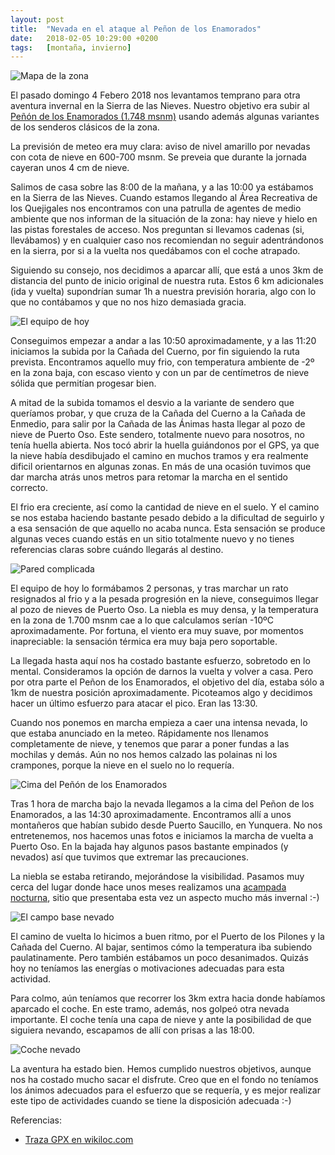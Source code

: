 ```yaml
---
layout: post
title:  "Nevada en el ataque al Peñon de los Enamorados"
date:   2018-02-05 10:29:00 +0200
tags:	[montaña, invierno]
---
```


![Mapa de la zona][mapa]

El pasado domingo 4 Febero 2018 nos levantamos temprano para otra aventura
invernal en la Sierra de las Nieves. Nuestro objetivo era subir al
[Peñón de los Enamorados (1.748 msnm)][wiki_enamorados] usando además
algunas variantes de los senderos clásicos de la zona.

La previsión de meteo era muy clara: aviso de nivel amarillo por nevadas
con cota de nieve en 600-700 msnm. Se preveia que durante la jornada
cayeran unos 4 cm de nieve.

<!--more-->

Salimos de casa sobre las 8:00 de la mañana, y a las 10:00 ya estábamos en la
Sierra de las Nieves. Cuando estamos llegando al Área Recreativa de los
Quejigales nos encontramos con una patrulla de agentes de medio ambiente que
nos informan de la situación de la zona: hay nieve y hielo en las pistas
forestales de acceso. Nos preguntan si llevamos cadenas (si, llevábamos) y
en cualquier caso nos recomiendan no seguir adentrándonos en la sierra, por si
a la vuelta nos quedábamos con el coche atrapado.

Siguiendo su consejo, nos decidimos a aparcar allí, que está a unos 3km de
distancia del punto de inicio original de nuestra ruta.
Estos 6 km adicionales (ida y vuelta) supondrían sumar 1h a nuestra previsión
horaria, algo con lo que no contábamos y que no nos hizo demasiada gracia.

![El equipo de hoy][team]

Conseguimos empezar a andar a las 10:50 aproximadamente, y a las 11:20
iniciamos la subida por la Cañada del Cuerno, por fin siguiendo la ruta
prevista. Encontramos aquello muy frio, con temperatura ambiente de -2º en la
zona baja, con escaso viento y con un par de centímetros de nieve sólida que
permitían progesar bien.

A mitad de la subida tomamos el desvio a la variante de sendero que queríamos
probar, y que cruza de la Cañada del Cuerno a la Cañada de Enmedio, para salir
por la Cañada de las Ánimas hasta llegar al pozo de nieve de Puerto Oso.
Este sendero, totalmente nuevo para nosotros, no tenía huella abierta. Nos
tocó abrir la huella guiándonos por el GPS, ya que la nieve había desdibujado
el camino en muchos tramos y era realmente dificil orientarnos en algunas
zonas. En más de una ocasión tuvimos que dar marcha atrás unos metros para
retomar la marcha en el sentido correcto.

El frio era creciente, así como la cantidad de nieve en el suelo. Y el camino
se nos estaba haciendo bastante pesado debido a la dificultad de seguirlo y a
esa sensación de que aquello no acaba nunca. Esta sensación se produce algunas
veces cuando estás en un sitio totalmente nuevo y no tienes referencias claras
sobre cuándo llegarás al destino.

![Pared complicada][pared]

El equipo de hoy lo formábamos 2 personas, y tras marchar un rato resignados
al frio y a la pesada progresión en la nieve, conseguimos llegar al pozo de 
nieves de Puerto Oso. La niebla es muy densa, y la temperatura en la zona de
1.700 msnm cae a lo que calculamos serían -10ºC aproximadamente.
Por fortuna, el viento era muy suave, por momentos inapreciable: la sensación
térmica era muy baja pero soportable.

La llegada hasta aquí nos ha costado bastante esfuerzo, sobretodo en lo mental.
Consideramos la opción de darnos la vuelta y volver a casa. Pero por otra parte
el Peñon de los Enamorados, el objetivo del día, estaba sólo a 1km de nuestra
posición aproximadamente. Picoteamos algo y decidimos hacer un último esfuerzo
para atacar el pico. Eran las 13:30.

Cuando nos ponemos en marcha empieza a caer una intensa nevada, lo que estaba
anunciado en la meteo. Rápidamente nos llenamos completamente de nieve, y
tenemos que parar a poner fundas a las mochilas y demás.
Aún no nos hemos calzado las polainas ni los crampones, porque la nieve en el
suelo no lo requería.

![Cima del Peñón de los Enamorados][cima]

Tras 1 hora de marcha bajo la nevada llegamos a la cima del Peñon de los
Enamorados, a las 14:30 aproximadamente. Encontramos allí a unos montañeros
que habían subido desde Puerto Saucillo, en Yunquera.
No nos entretenemos, nos hacemos unas fotos e iniciamos la marcha de vuelta
a Puerto Oso. En la bajada hay algunos pasos bastante empinados (y nevados)
así que tuvimos que extremar las precauciones.

La niebla se estaba retirando, mejorándose la visibilidad. Pasamos muy cerca
del lugar donde hace unos meses realizamos una [acampada nocturna][acampada],
sitio que presentaba esta vez un aspecto mucho más invernal :-)


![El campo base nevado][basecamp]

El camino de vuelta lo hicimos a buen ritmo, por el Puerto de los Pilones y
la Cañada del Cuerno. Al bajar, sentimos cómo la temperatura iba subiendo
paulatinamente. Pero también estábamos un poco desanimados. Quizás
hoy no teníamos las energías o motivaciones adecuadas para esta actividad.

Para colmo, aún teníamos que recorrer los 3km extra hacia donde habíamos
aparcado el coche. En este tramo, además, nos golpeó otra nevada importante.
El coche tenía una capa de nieve y ante la posibilidad de que siguiera nevando,
escapamos de allí con prisas a las 18:00.

![Coche nevado][coche]

La aventura ha estado bien. Hemos cumplido nuestros objetivos, aunque nos ha
costado mucho sacar el disfrute. Creo que en el fondo no teníamos los ánimos
adecuados para el esfuerzo que se requería, y es mejor realizar este tipo de
actividades cuando se tiene la disposición adecuada :-)

Referencias:
 * [Traza GPX en wikiloc.com][wikiloc]

[wiki_enamorados]: https://es.wikipedia.org/wiki/Pe%C3%B1%C3%B3n_de_los_Enamorados
[wikiloc]:	https://es.wikiloc.com/rutas-senderismo/quejigales-canada-del-cuerno-penon-enamorados-canada-de-enmedio-quejigales-16619272
[acampada]:	{{site.url}}/2017/05/28/acampada-noctura-sierra-nieves.html
[coche]:	{{site.url}}/assets/20180205-01-coche.png
[basecamp]:	{{site.url}}/assets/20180205-03-basecamp.png
[pared]:	{{site.url}}/assets/20180205-04-pared.png
[team]:		{{site.url}}/assets/20180205-05-team.png
[cima]:		{{site.url}}/assets/20180205-07-cima.png
[mapa]:		{{site.url}}/assets/20180205-08-mapa.png
